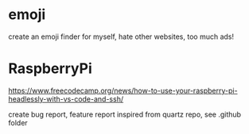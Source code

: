 # emoji
create an emoji finder for myself, hate other websites, too much ads!

# RaspberryPi
https://www.freecodecamp.org/news/how-to-use-your-raspberry-pi-headlessly-with-vs-code-and-ssh/

create bug report, feature report
inspired from quartz repo, see .github folder